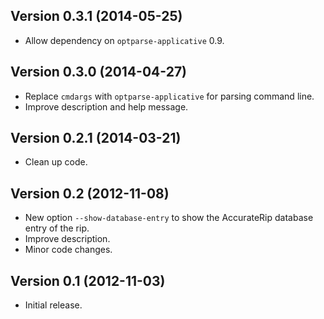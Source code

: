 Version 0.3.1 (2014-05-25)
--------------------------

- Allow dependency on `optparse-applicative` 0.9.

Version 0.3.0 (2014-04-27)
--------------------------

- Replace `cmdargs` with `optparse-applicative` for parsing command line.
- Improve description and help message.

Version 0.2.1 (2014-03-21)
--------------------------

- Clean up code.

Version 0.2 (2012-11-08)
------------------------

- New option `--show-database-entry` to show the AccurateRip database entry of
  the rip.
- Improve description.
- Minor code changes.

Version 0.1 (2012-11-03)
------------------------

- Initial release.
